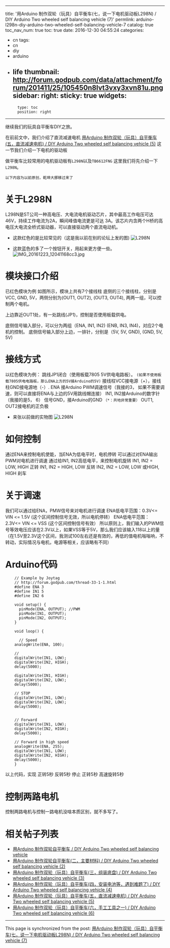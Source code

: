 
---
title: '用Arduino 制作双轮（玩具）自平衡车(七，说一下电机驱动板L298N) / DIY Arduino Two wheeled self balancing vehicle (7)'
permlink: arduino-l298n-diy-arduino-two-wheeled-self-balancing-vehicle-7
catalog: true
toc_nav_num: true
toc: true
date: 2016-12-30 04:55:24
categories:
- cn
tags:
- cn
- diy
- arduino
- life
thumbnail: http://forum.godpub.com/data/attachment/forum/201411/25/105450n8lvt3vxy3xvn81u.png
sidebar:
    right:
        sticky: true
widgets:
    -
        type: toc
        position: right
---


继续我们的玩具自平衡车DIY之旅。

在前前文中，我们介绍了直流减速电机
[用Arduino 制作双轮（玩具）自平衡车(五，直流减速电机) / DIY Arduino Two wheeled self balancing vehicle (5)](https://steemit.com/cn/@oflyhigh/arduino-diy-arduino-two-wheeled-self-balancing-vehicle-5)
这一节我们介绍一下电机的驱动板

做平衡车比较常用的电机驱动板有`L298N`以及`TB6612FNG`
这里我们将先介绍一下`L298N`。

`以下内容为以前原创，乾坤大挪移过来了`

# 关于L298N

L298N是ST公司一种高电压、大电流电机驱动芯片，其中最高工作电压可达46V，持续工作电流为2A，瞬间峰值电流更是可达 3A。该芯片内含两个H桥的高电压大电流全桥式驱动器，可以直接驱动两个直流电动机。

* 这款红色的是比较常见的（这是我以前在别的论坛上发的图)
![L298N](http://forum.godpub.com/data/attachment/forum/201411/25/105450n8lvt3vxy3xvn81u.png)

* 这款蓝色的多了一个按钮开关，用起来更方便一些。
![IMG_20161223_12041168cc3.jpg](http://www.steemimg.com/images/2016/12/22/IMG_20161223_12041168cc3.jpg)

# 模块接口介绍

已红色模块为例
如图所示，模块上共有7个接线柱
底侧的三个接线柱，分别是VCC, GND, 5V，两侧分别为(OUT1, OUT2), (OUT3, OUT4), 两两一组，可以控制两个电机。

上边靠近OUT1处，有一处跳线(JP1)，控制是否使用板载供电。

底侧信号输入部分，可以分为两组（ENA, IN1, IN2) (ENB, IN3, IN4)，对应2个电机的控制。
底侧信号输入部分上边，一排针，分别是（5V, 5V, GND), (GND, 5V, 5V)

# 接线方式

以红色模块为例：
跳线JP1闭合（使用板载7805 5V供电电路板）。
`(如果不使用板载7805供电电路板，那么ENA上方的5V接Arduino的5V)`
接线柱VCC接电源（+），接线柱GND接电源地（-）.
ENA 接Arduino PWM调速信号（我接的3， 如果不需要调速，则可以直接将ENA与上边的5V用跳线帽连接）
IN1, IN2接Arduino的数字针（我接的是5， 6）
信号GND，接Arduino的GND `（*：共地非常重要）`
OUT1, OUT2接电机的正负极

* 来张以前做的实物图
![L298N](http://forum.godpub.com/data/attachment/forum/201411/25/121351lsotsff1bo0xvylo.jpg)
# 如何控制

通过ENA来控制电机使能，当ENA为低电平时，电机停转
可以通过对ENA输出PWM对电机进行调速
通过给IN1, IN2高低电平，来控制电机旋转
IN1, IN2 = LOW, HIGH 正转
IN1, IN2 = HIGH, LOW 反转
IN2, IN2 = LOW, LOW 或HIGH, HIGH  刹车

# 关于调速

我们可以通过给ENA，PMW信号来对电机进行调速
ENA低电平范围：0.3V<= VIN <= 1.5V (这个区间控制信号无效，所以电机停转）
ENA低电平范围：2.3V<= VIN <= VSS (这个区间控制信号有效）
所以原则上，我们输入的PWM信号等效电压应该在2.3V以上，如果VSS等于5V，那么我们应该输入118以上的量
（在1.5V至2.3V这个区间，我测试100左右还是有效的，再低的值电机嗡嗡响，不转动，实际情况与电机，电源等相关，应该略有不同）

# Arduino代码

```
    // Example by Joytag
    // http://forum.godpub.com/thread-33-1-1.html
    #define ENA 3
    #define IN1 5
    #define IN2 6

    void setup() {
      pinMode(ENA, OUTPUT); //PWM
      pinMode(IN1, OUTPUT);
      pinMode(IN2, OUTPUT);
    }

    void loop() {

      // Speed
    analogWrite(ENA, 100);

    //
    digitalWrite(IN1, LOW);
    digitalWrite(IN2, HIGH);
    delay(5000);

    digitalWrite(IN1, HIGH);
    digitalWrite(IN2, LOW);
    delay(5000);

    // STOP
    digitalWrite(IN1, LOW);
    digitalWrite(IN2, LOW);
    delay(5000);


    // Forward
    digitalWrite(IN1, LOW);
    digitalWrite(IN2, HIGH);
    delay(5000);

    // Forward in high speed
    analogWrite(ENA, 255);
    digitalWrite(IN1, LOW);
    digitalWrite(IN2, HIGH);
    delay(5000);
    }
````

以上代码，实现
正转5秒
反转5秒
停止
正转5秒
高速旋转5秒

# 控制两路电机

控制两路电机与控制一路电机没啥本质区别，就不多写了。







# 相关帖子列表
* [用Arduino 制作双轮自平衡车 / DIY Arduino Two wheeled self balancing vehicle](https://steemit.com/cn/@oflyhigh/arduino-diy-arduino-two-wheeled-self-balancing-vehicle)
* [用Arduino 制作双轮自平衡车(二，主要材料) / DIY Arduino Two wheeled self balancing vehicle (2)](https://steemit.com/cn/@oflyhigh/arduino-diy-arduino-two-wheeled-self-balancing-vehicle-2)
* [用Arduino 制作双轮（玩具）自平衡车(三，组装底盘) / DIY Arduino Two wheeled self balancing vehicle (3)](https://steemit.com/cn/@oflyhigh/arduino-diy-arduino-two-wheeled-self-balancing-vehicle-3)
* [用Arduino 制作双轮（玩具）自平衡车(四，安装电池等，遇到难题了) / DIY Arduino Two wheeled self balancing vehicle (4)](https://steemit.com/cn/@oflyhigh/arduino-diy-arduino-two-wheeled-self-balancing-vehicle-4)
* [用Arduino 制作双轮（玩具）自平衡车(五，直流减速电机) / DIY Arduino Two wheeled self balancing vehicle (5)](https://steemit.com/cn/@oflyhigh/arduino-diy-arduino-two-wheeled-self-balancing-vehicle-5)
* [用Arduino 制作双轮（玩具）自平衡车(六，手工工具之一) / DIY Arduino Two wheeled self balancing vehicle (6)](https://steemit.com/cn/@oflyhigh/arduino-diy-arduino-two-wheeled-self-balancing-vehicle-6)

- - -

This page is synchronized from the post: [用Arduino 制作双轮（玩具）自平衡车(七，说一下电机驱动板L298N) / DIY Arduino Two wheeled self balancing vehicle (7)](https://steemit.com/@oflyhigh/arduino-l298n-diy-arduino-two-wheeled-self-balancing-vehicle-7)

